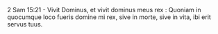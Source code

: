 2 Sam 15:21 - Vivit Dominus, et vivit dominus meus rex : Quoniam in quocumque loco fueris domine mi rex, sive in morte, sive in vita, ibi erit servus tuus.

